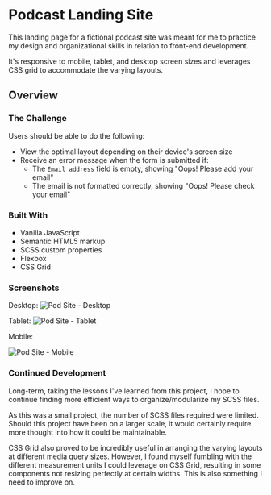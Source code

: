 # Podcast Landing Site

This landing page for a fictional podcast site was meant for me to practice my design and organizational skills in relation to front-end development.

It's responsive to mobile, tablet, and desktop screen sizes and leverages CSS grid to accommodate the varying layouts.

## Overview

### The Challenge

Users should be able to do the following:

- View the optimal layout depending on their device's screen size
- Receive an error message when the form is submitted if:
  - The `Email address` field is empty, showing "Oops! Please add your email"
  - The email is not formatted correctly, showing "Oops! Please check your email"


### Built With

- Vanilla JavaScript
- Semantic HTML5 markup
- SCSS custom properties
- Flexbox
- CSS Grid


### Screenshots

Desktop:
![Pod Site - Desktop](https://user-images.githubusercontent.com/41877388/164143805-33ea52aa-4f63-415f-b26a-67c435425ba3.png)

Tablet:
![Pod Site - Tablet](https://user-images.githubusercontent.com/41877388/164143833-46ca39e4-76af-4919-920f-509bd80f5966.png)

Mobile:

![Pod Site - Mobile](https://user-images.githubusercontent.com/41877388/164143845-2cb0c73e-23d7-4358-bbe7-587d8e85c789.png)


### Continued Development

Long-term, taking the lessons I've learned from this project, I hope to continue finding more efficient ways to organize/modularize my SCSS files.

As this was a small project, the number of SCSS files required were limited. Should this project have been on a larger scale, it would certainly require more thought into how it could be maintainable.

CSS Grid also proved to be incredibly useful in arranging the varying layouts at different media query sizes. However, I found myself fumbling with the different measurement units I could leverage on CSS Grid, resulting in some components not resizing perfectly at certain widths. This is also something I need to improve on.
